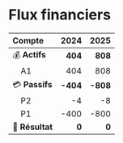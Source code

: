 # Flux financiers

| Compte | 2024 | 2025 |
| :--- | ---: | ---: |
| 💰 **Actifs** | **404** | **808** |
| &emsp;A1 | 404 | 808 |
| 💳 **Passifs** | **-404** | **-808** |
| &emsp;P2 | -4 | -8 |
| &emsp;P1 | -400 | -800 |
| **🚀 Résultat** | **0** | **0** |
